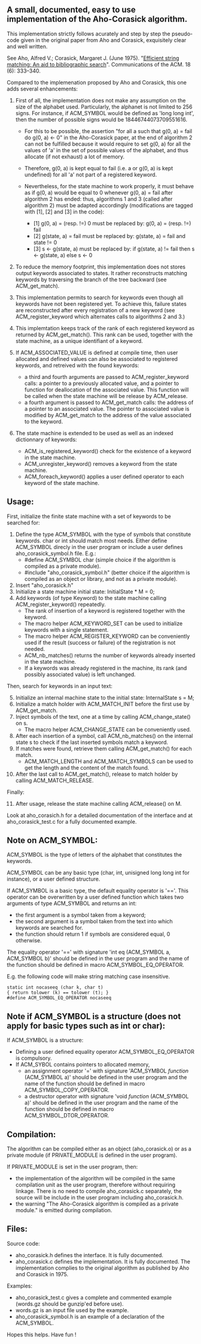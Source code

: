 **A small, documented, easy to use implementation of the Aho-Corasick algorithm.**
------------------------------------------------------------------------------

This implementation strictly follows acurately and step by step the pseudo-code given in the original paper from Aho and Corasick, exquisitely clear and well written.

See Aho, Alfred V.; Corasick, Margaret J. (June 1975). "[Efficient string matching: An aid to bibliographic search](https://pdfs.semanticscholar.org/3547/ac839d02f6efe3f6f76a8289738a22528442.pdf)".
Communications of the ACM. 18 (6): 333–340.

Compared to the implemenation proposed by Aho and Corasick, this one adds several enhancements:

1. First of all, the implementation does not make any assumption on the size of the alphabet used.
   Particularly, the alphanet is not limited to 256 signs.
   For instance, if ACM_SYMBOL would be defined as 'long long int', then the number of possible signs would be 18446744073709551616.

      - For this to be possible, the assertion "for all a such that g(0, a) = fail do g(0, a) <- 0" in the Aho-Corasick paper,
        at the end of algorithm 2 can not be fulfilled because it would require to set g(0, a) for all the values of 'a'
        in the set of possible values of the alphabet,
        and thus allocate (if not exhaust) a lot of memory.
      - Therefore, g(0, a) is kept equal to fail (i.e. a or g(0, a) is kept undefined) for all 'a' not part of a registered keyword.
      - Nevertheless, for the state machine to work properly, it must behave as if g(0, a) would be equal to 0 whenever g(0, a) = fail
        after algorithm 2 has ended: thus, algorithms 1 and 3 (called after algorithm 2) must be adapted accordingly
        (modifications are tagged with [1], [2] and [3] in the code):

         - [1] g(0, a) = (resp. !=) 0 must be replaced by: g(0, a) = (resp. !=) fail
         - [2] g(state, a) = fail must be replaced by: g(state, a) = fail and state != 0
         - [3] s <- g(state, a) must be replaced by: if g(state, a) != fail then s <- g(state, a) else s <- 0

2. To reduce the memory footprint, this implementation does not stores output keywords associated to states.
   It rather reconstructs matching keywords by traversing the branch of the tree backward (see ACM_get_match).
3. This implementation permits to search for keywords even though all keywords have not been registered yet.
   To achieve this, failure states are reconstructed after every registration of a new keyword
   (see ACM_register_keyword which alternates calls to algorithms 2 and 3.)
4. This implemtation keeps track of the rank of each registered keyword as returned by ACM_get_match().
   This rank can be used, together with the state machine, as a unique identifiant of a keyword.
5. If ACM_ASSOCIATED_VALUE is defined at compile time, then user allocated and defined values can also be associated to registered keywords,
   and retreived with the found keywords:
      - a third and fourth arguments are passed to ACM_register_keyword calls: a pointer to a previously allocated value,
        and a pointer to function for deallocation of the associated value. This function will be called when the state machine will be release
        by ACM_release.
      - a fourth argument is passed to ACM_get_match calls: the address of a pointer to an associated value.
        The pointer to associated value is modified by ACM_get_match to the address of the value associated to the keyword.
6. The state machine is extended to be used as well as an indexed dictionnary of keywords:
      - ACM_is_registered_keyword() check for the existence of a keyword in the state machine.
      - ACM_unregister_keyword() removes a keyword from the state machine.
      - ACM_foreach_keyword() applies a user defined operator to each keyword of the state machine.

Usage:
-----
First, initialize the finite state machine with a set of keywords to be searched for:

1. Define the type ACM_SYMBOL with the type of symbols that constitute keywords. char or int should match most needs.
   Either define ACM_SYMBOL direcly in the user program or include a user defines aho_corasick_symbol.h file.
   E.g.:
      - \#define ACM_SYMBOL char (simple choice if the algorithm is compiled as a private module).
      - \#include "aho_corasick_symbol.h" (better choice if the algorithm is compiled as an object or library, and not as a private module).
2. Insert "aho_corasick.h"
3. Initialize a state machine initial state: InitialState * M = 0;
4. Add keywords (of type Keyword) to the state machine calling ACM_register_keyword() repeatedly.
      - The rank of insertion of a keyword is registered together with the keyword.
      - The macro helper ACM_KEYWORD_SET can be used to initialize keywords with a single statement.
      - The macro helper ACM_REGISTER_KEYWORD can be conveniently used if the result (success or failure) of the registration is not needed.
      - ACM_nb_matches() returns the number of keywords already inserted in the state machine.
      - If a keywords was already registered in the machine, its rank (and possibly associated value) is left unchanged.

Then, search for keywords in an input text:

5. Initialize an internal machine state to the initial state: InternalState s = M;
6. Initialize a match holder with ACM_MATCH_INIT before the first use by ACM_get_match.
7. Inject symbols of the text, one at a time by calling ACM_change_state() on s.
      - The macro helper ACM_CHANGE_STATE can be conveniently used.
8. After each insertion of a symbol, call ACM_nb_matches() on the internal state s to check if the last inserted symbols match a keyword.
9. If matches were found, retrieve them calling ACM_get_match() for each match.
      - ACM_MATCH_LENGTH and ACM_MATCH_SYMBOLS can be used to get the length and the content of the match found.
10. After the last call to ACM_get_match(), release to match holder by calling ACM_MATCH_RELEASE.

Finally:

11. After usage, release the state machine calling ACM_release() on M.

Look at aho_corasich.h for a detailed documentation of the interface and at aho_corasick_test.c for a fully documented example.

Note on ACM_SYMBOL:
------------------
ACM_SYMBOL is the type of letters of the alphabet that constitutes the keywords.

ACM_SYMBOL can be any basic type (char, int, unisigned long long int for instance), or a user defined structure.

If ACM_SYMBOL is a basic type, the default equality operator is '=='.
This operator can be overwritten by a user defined function which takes two arguments of type ACM_SYMBOL and returns an int:

  - the first argument is a symbol taken from a keyword;
  - the second argument is a symbol taken from the text into which keywords are searched for.
  - the function should return 1 if symbols are considered equal, 0 otherwise.

The equality operator '==' with signature 'int eq (ACM_SYMBOL a, ACM_SYMBOL b)' should be defined
in the user program and the name of the function should be defined in macro ACM_SYMBOL_EQ_OPERATOR.

E.g. the following code will make string matching case insensitive.

    static int nocaseeq (char k, char t)
    { return tolower (k) == tolower (t); }
    #define ACM_SYMBOL_EQ_OPERATOR nocaseeq

Note if ACM_SYMBOL is a structure (does not apply for basic types such as int or char):
---------------------------------------------------------------------------------------
If ACM_SYMBOL is a structure:

  - Defining a user defined equality operator ACM_SYMBOL_EQ_OPERATOR is compulsory.
  - If ACM_SYBOL contains pointers to allocated memory,
      - an assignment operator '=' with signature 'ACM_SYMBOL *function* (ACM_SYMBOL a)' should be defined in the user program and
        the name of the function should be defined in macro ACM_SYMBOL_COPY_OPERATOR.
      - a destructor operator with signature 'void *function* (ACM_SYMBOL a)' should be defined in the user program and
        the name of the function should be defined in macro ACM_SYMBOL_DTOR_OPERATOR.

Compilation:
------------
The algorithm can be compiled either as an object (aho_corasick.o) or as a private module (if PRIVATE_MODULE is defined in the user program).

If PRIVATE_MODULE is set in the user program, then:

- the implementation of the algorithm will be compiled in the same compilation unit as the user program, therefore without requiring linkage.
  There is no need to compile aho_corasick.c separately, the source will be include in the user program including aho_corasick.h.
- the warning "The Aho-Corasick algorithm is compiled as a private module." is emitted during compilation.

Files:
------

Source code:

- aho_corasick.h defines the interface. It is fully documented.
- aho_corasick.c defines the implementation. It is fully documented.
  The implementation complies to the original algorithm as published by Aho and Corasick in 1975.

Examples:

- aho_corasick_test.c gives a complete and commented example (words.gz should be gunzip'ed before use).
- words.gz is an input file used by the example.
- aho_corasick_symbol.h is an example of a declaration of the ACM_SYMBOL.

Hopes this helps.
Have fun !
